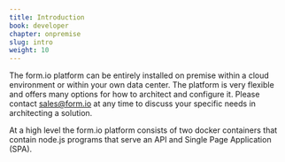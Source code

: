```yaml
---
title: Introduction
book: developer
chapter: onpremise
slug: intro
weight: 10
---
```

The form.io platform can be entirely installed on premise within a cloud environment or within your own data center. The platform is very flexible and offers many options for how to architect and configure it. Please contact sales@form.io at any time to discuss your specific needs in architecting a solution.

At a high level the form.io platform consists of two docker containers that contain node.js programs that serve an API and Single Page Application (SPA). 
